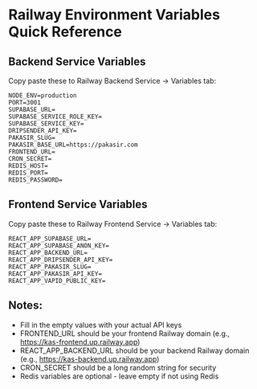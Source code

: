 # Railway Environment Variables Quick Reference

## Backend Service Variables

Copy paste these to Railway Backend Service → Variables tab:

```
NODE_ENV=production
PORT=3001
SUPABASE_URL=
SUPABASE_SERVICE_ROLE_KEY=
SUPABASE_SERVICE_KEY=
DRIPSENDER_API_KEY=
PAKASIR_SLUG=
PAKASIR_BASE_URL=https://pakasir.com
FRONTEND_URL=
CRON_SECRET=
REDIS_HOST=
REDIS_PORT=
REDIS_PASSWORD=
```

## Frontend Service Variables

Copy paste these to Railway Frontend Service → Variables tab:

```
REACT_APP_SUPABASE_URL=
REACT_APP_SUPABASE_ANON_KEY=
REACT_APP_BACKEND_URL=
REACT_APP_DRIPSENDER_API_KEY=
REACT_APP_PAKASIR_SLUG=
REACT_APP_PAKASIR_API_KEY=
REACT_APP_VAPID_PUBLIC_KEY=
```

## Notes:
- Fill in the empty values with your actual API keys
- FRONTEND_URL should be your frontend Railway domain (e.g., https://kas-frontend.up.railway.app)
- REACT_APP_BACKEND_URL should be your backend Railway domain (e.g., https://kas-backend.up.railway.app)
- CRON_SECRET should be a long random string for security
- Redis variables are optional - leave empty if not using Redis